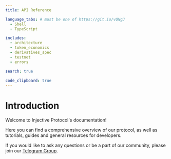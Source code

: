 ```yaml
---
title: API Reference

language_tabs: # must be one of https://git.io/vQNgJ
  - Shell
  - TypeScript

includes:
  - architecture
  - token_economics
  - derivatives_spec
  - testnet
  - errors

search: true

code_clipboard: true
---
```


# Introduction

Welcome to Injective Protocol's documentation!

Here you can find a comprehensive overview of our protocol, as well as tutorials, guides and general resources for developers.

If you would like to ask any questions or be a part of our community, please join our [Telegram Group](https://t.me/joininjective).